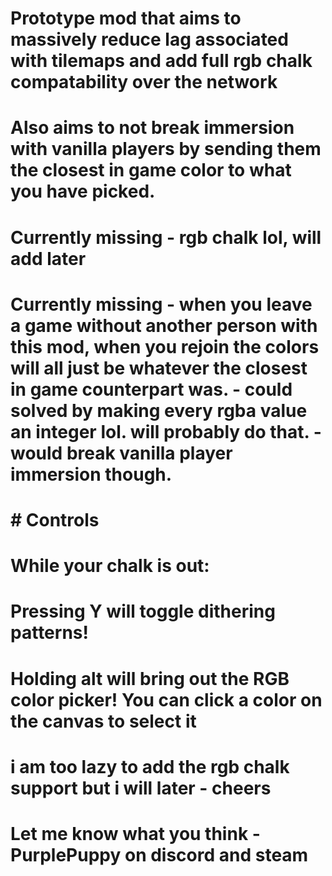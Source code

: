 # Prototype mod that aims to massively reduce lag associated with tilemaps and add full rgb chalk compatability over the network

# 

# Also aims to not break immersion with vanilla players by sending them the closest in game color to what you have picked.

# 

# Currently missing - rgb chalk lol, will add later

# Currently missing - when you leave a game without another person with this mod, when you rejoin the colors will all just be whatever the closest in game counterpart was. - could solved by making every rgba value an integer lol. will probably do that. - would break vanilla player immersion though.

# 

# \# Controls

# 

# While your chalk is out:

# Pressing Y will toggle dithering patterns!

# Holding alt will bring out the RGB color picker! You can click a color on the canvas to select it

# 

# 

# i am too lazy to add the rgb chalk support but i will later - cheers

# 

# Let me know what you think - PurplePuppy on discord and steam

# 

